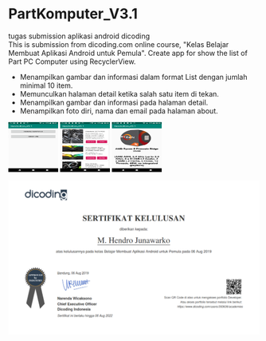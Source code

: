 # PartKomputer_V3.1

tugas submission aplikasi android dicoding<br>
This is submission from dicoding.com online course, "Kelas Belajar Membuat Aplikasi Android untuk Pemula". Create app for show the list of Part PC Computer using RecyclerView.

- Menampilkan gambar dan informasi dalam format List dengan jumlah minimal 10 item.
- Memunculkan halaman detail ketika salah satu item di tekan.
- Menampilkan gambar dan informasi pada halaman detail.
- Menampilkan foto diri, nama dan email pada halaman about.

<img src="1.png" width="100" height="100">
<img src="2.png" width="100" height="100">
<img src="3.png" width="100" height="100">

<p align="center"><img src="dicoding_android_hendro.png" ></p>
